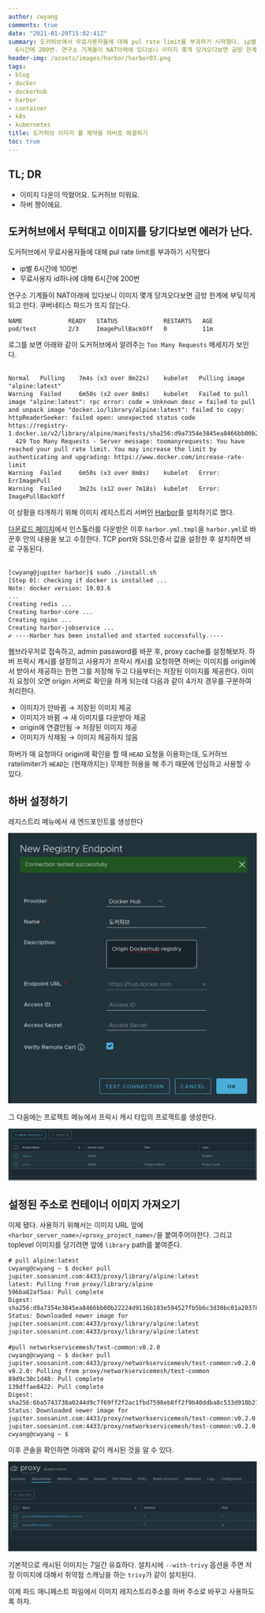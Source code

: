 ```yaml
---
author: cwyang
comments: true
date: "2021-01-20T15:02:41Z"
summary: 도커허브에서 무료사용자들에 대해 pul rate limit를 부과하기 시작했다. ip별 6시간에 100번, 무료사용자 id하나에 대해
  6시간에 200번. 연구소 기계들이 NAT아래에 있다보니 이미지 몇개 당겨오다보면 금방 한계에 부딪히게 되고 만다. 쿠버네티스 파드가 뜨지 않는다.
header-img: /assets/images/harbor/harbor03.png
tags:
- blog
- docker
- dockerhub
- harbor
- container
- k8s
- kubernetes
title: 도커허브 이미지 풀 제약을 하버로 해결하기
toc: true
---
```


## TL; DR
- 이미지 다운이 막혔어요. 도커허브 미워요.
- 하버 짱이에요.

## 도커허브에서 무턱대고 이미지를 당기다보면 에러가 난다.

도커허브에서 무료사용자들에 대해 pul rate limit를 부과하기 시작했다

- ip별 6시간에 100번
- 무료사용자 id하나에 대해 6시간에 200번

연구소 기계들이 NAT아래에 있다보니 이미지 몇개 당겨오다보면 금방 한계에 부딪히게 되고 만다. 쿠버네티스 파드가 뜨지 않는다.

```
NAME             READY   STATUS             RESTARTS   AGE
pod/test         2/3     ImagePullBackOff   0          11m
```

        
로그를 보면 아래와 같이 도커허브에서 알려주는 `Too Many Requests` 메세지가 보인다.

```

Normal   Pulling    7m4s (x3 over 8m22s)    kubelet   Pulling image "alpine:latest"
Warning  Failed     6m50s (x2 over 8m8s)    kubelet   Failed to pull image "alpine:latest": rpc error: code = Unknown desc = failed to pull and unpack image "docker.io/library/alpine:latest": failed to copy: httpReaderSeeker: failed open: unexpected status code https://registry-1.docker.io/v2/library/alpine/manifests/sha256:d9a7354e3845ea8466bb00b22224d9116b183e594527fb5b6c3d30bc01a20378: 
  429 Too Many Requests - Server message: toomanyrequests: You have reached your pull rate limit. You may increase the limit by authenticating and upgrading: https://www.docker.com/increase-rate-limit
Warning  Failed     6m50s (x3 over 8m8s)    kubelet   Error: ErrImagePull
Warning  Failed     3m23s (x12 over 7m18s)  kubelet   Error: ImagePullBackOff
```
이 상황을 타개하기 위해 이미지 레지스트리 서버인 [Harbor](https://goharbor.io/)를 설치하기로 했다.
                        
[다운로드 페이지](https://github.com/goharbor/harbor/releases)에서 인스톨러를 다운받은 이후 `harbor.yml.tmpl`을 `harbor.yml`로 바꾼후 안의 내용을 보고 수정한다. TCP port와 SSL인증서 값을 설정한 후 설치하면 바로 구동된다. 

```

[cwyang@jupiter harbor]$ sudo ./install.sh
[Step 0]: checking if docker is installed ...
Note: docker version: 19.03.6
...
Creating redis ...
Creating harbor-core ...
Creating nginx ...
Creating harbor-jobservice ...
✔ ----Harbor has been installed and started successfully.----
```

웹브라우저로 접속하고, admin password를 바꾼 후, proxy cache를 설정해보자.
하버 프락시 캐시를 설정하고 사용자가 프락시 캐시를 요청하면 하버는 이미지를 origin에서 받아서 제공하는 한편 그를 저장해 두고 다음부터는 저장된 이미지를 제공한다. 이미지 요청이 오면 origin 서버로 확인을 하게 되는데 다음과 같이 4가지 경우를 구분하여 처리한다.

- 이미지가 안바뀜 → 저장된 이미지 제공
- 이미지가 바뀜 → 새 이미지를 다운받아 제공
- origin에 연결안됨 → 저장된 이미지 제공
- 이미지가 삭제됨 → 이미지 제공하지 않음

하버가 매 요청마다 origin에 확인을 할 때 `HEAD` 요청을 이용하는데,
도커허브 ratelimiter가 `HEAD`는 (현재까지는) 무제한 허용을 해 주기 때문에 안심하고 사용할 수 있다.

## 하버 설정하기 

레지스트리 메뉴에서 새 엔드포인트를 생성한다

![엔드포인트 생성](/assets/images/harbor/harbor01.png)

그 다음에는 프로젝트 메뉴에서 프락시 캐시 타입의 프로젝트를 생성한다.

![프락시 캐시 프로직트  생성](/assets/images/harbor/harbor02.png)

## 설정된 주소로 컨테이너 이미지 가져오기
이제 됐다. 사용하기 위해서는 이미지 URL 앞에 `<harbor_server_name>/<proxy_project_name>/`을 붙여주어야한다. 그리고 toplevel 이미지를 당기려면 앞에 `library` path를 붙여준다.


```
​​# pull alpine:latest
​​cwyang@cwyang ~ $ docker pull jupiter.soosanint.com:4433/proxy/library/alpine:latest
​​latest: Pulling from proxy/library/alpine
​​596ba82af5aa: Pull complete
​​Digest: sha256:d9a7354e3845ea8466bb00b22224d9116b183e594527fb5b6c3d30bc01a20378
​​Status: Downloaded newer image for jupiter.soosanint.com:4433/proxy/library/alpine:latest
​​jupiter.soosanint.com:4433/proxy/library/alpine:latest
​​
​​#pull networkservicemesh/test-common:v0.2.0
​​cwyang@cwyang ~ $ docker pull jupiter.soosanint.com:4433/proxy/networkservicemesh/test-common:v0.2.0
​​v0.2.0: Pulling from proxy/networkservicemesh/test-common
​​89d9c30c1d48: Pull complete
​​139dffae8422: Pull complete
​​Digest: sha256:6ba5743738a0244d9c7f69ff2f2ac1fbd7598eb8ff2f9b40ddba8c533d918b21
​​Status: Downloaded newer image for jupiter.soosanint.com:4433/proxy/networkservicemesh/test-common:v0.2.0
​​jupiter.soosanint.com:4433/proxy/networkservicemesh/test-common:v0.2.0
​​cwyang@cwyang ~ $
```

이후 콘솔을 확인하면 아래와 같이 캐시된 것을 알 수 있다.

![저장된 컨테이너 이미지들](/assets/images/harbor/harbor03.png)

기본적으로 캐시된 이미지는 7일간 유효하다. 설치시에 `--with-trivy` 옵션을 주면 저장 이미지에 대해서 취약점 스캐닝을 하는 `trivy`가 같이 설치된다.

이제 파드 매니페스트 파일에서 이미지 레지스트리주소를 하버 주소로 바꾸고 사용하도록 하자.
